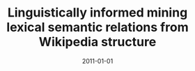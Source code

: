 ---
# Documentation: https://wowchemy.com/docs/managing-content/

title: Linguistically informed mining lexical semantic relations from Wikipedia structure
subtitle: ''
summary: ''
authors:
- piasecki
- Agnieszka Indyka-Piasecka
- Roman Kurc
tags: []
categories: []
date: '2011-01-01'
lastmod: 2022-10-07T05:11:03Z
featured: false
draft: false

# Featured image
# To use, add an image named `featured.jpg/png` to your page's folder.
# Focal points: Smart, Center, TopLeft, Top, TopRight, Left, Right, BottomLeft, Bottom, BottomRight.
image:
  caption: ''
  focal_point: ''
  preview_only: false

# Projects (optional).
#   Associate this post with one or more of your projects.
#   Simply enter your project's folder or file name without extension.
#   E.g. `projects = ["internal-project"]` references `content/project/deep-learning/index.md`.
#   Otherwise, set `projects = []`.
projects: []
publishDate: '2022-10-07T05:11:02.625327Z'
publication_types:
- '1'
abstract: ''
publication: '*Intelligent information and database systems : Third International
  Conference, ACIIDS 2011, Daegu, Korea, April 20-22, 2011 : proceedings. Pt. 1*'
doi: 10.1007/978-3-642-20039-7_30
---